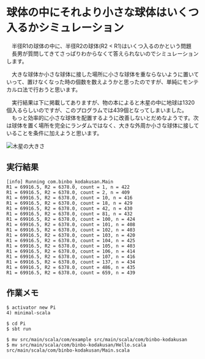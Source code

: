 # 球体の中にそれより小さな球体はいくつ入るかシミュレーション

　半径R1の球体の中に、半径R2の球体(R2 < R1)はいくつ入るのかという問題
　長男が質問してきてさっぱりわからなくて答えられないのでシミュレーションします。

　大きな球体か小さな球体に接した場所に小さな球体を重ならないように置いていって、置けなくなった時の個数を数えようかと思ったのですが、単純にモンテカルロ法で行おうと思います。

　実行結果は下に掲載してありますが、物の本によると木星の中に地球は1320個入るらしいのですが、このプログラムでは439個となってしまいました。
　もっと効率的に小さな球体を配置するように改善しないとだめなようです。次は球体を置く場所を完全にランダムではなく、大きな外周か小さな球体に接していることを条件に加えようと思います。

![木星の大きさ](https://raw.github.com/wiki/marony/BallInBall/images/image1.jpg)


## 実行結果
    [info] Running com.binbo_kodakusan.Main 
    R1 = 69916.5, R2 = 6378.0, count = 1, n = 422
    R1 = 69916.5, R2 = 6378.0, count = 2, n = 409
    R1 = 69916.5, R2 = 6378.0, count = 10, n = 416
    R1 = 69916.5, R2 = 6378.0, count = 18, n = 429
    R1 = 69916.5, R2 = 6378.0, count = 42, n = 430
    R1 = 69916.5, R2 = 6378.0, count = 81, n = 432
    R1 = 69916.5, R2 = 6378.0, count = 100, n = 424
    R1 = 69916.5, R2 = 6378.0, count = 101, n = 408
    R1 = 69916.5, R2 = 6378.0, count = 102, n = 403
    R1 = 69916.5, R2 = 6378.0, count = 103, n = 420
    R1 = 69916.5, R2 = 6378.0, count = 104, n = 425
    R1 = 69916.5, R2 = 6378.0, count = 105, n = 403
    R1 = 69916.5, R2 = 6378.0, count = 106, n = 414
    R1 = 69916.5, R2 = 6378.0, count = 107, n = 416
    R1 = 69916.5, R2 = 6378.0, count = 137, n = 434
    R1 = 69916.5, R2 = 6378.0, count = 486, n = 435
    R1 = 69916.5, R2 = 6378.0, count = 659, n = 439


## 作業メモ
    $ activator new Pi
    4) minimal-scala
    
    $ cd Pi
    $ sbt run
    
    $ mv src/main/scala/com/example src/main/scala/com/binbo-kodakusan
    $ mv src/main/scala/com/binbo-kodakusan/Hello.scala src/main/scala/com/binbo-kodakusan/Main.scala

